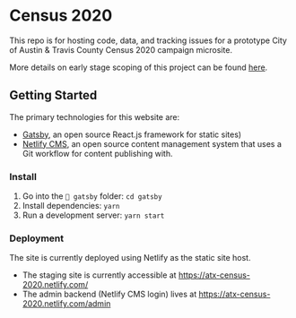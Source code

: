 # Census 2020

This repo is for hosting code, data, and tracking issues for a prototype City of Austin & Travis County Census 2020 campaign microsite.

More details on early stage scoping of this project can be found [here](https://github.com/open-austin/project-ideas/issues/146).

## Getting Started

The primary technologies for this website are:

- [Gatsby](https://www.gatsbyjs.org/), an open source React.js framework for static sites)
- [Netlify CMS](https://www.netlifycms.org/), an open source content management system that uses a Git workflow for content publishing with.

### Install

1. Go into the `📁 gatsby` folder: `cd gatsby`
1. Install dependencies: `yarn`
1. Run a development server: `yarn start`

### Deployment

The site is currently deployed using Netlify as the static site host.

- The staging site is currently accessible at https://atx-census-2020.netlify.com/
- The admin backend (Netlify CMS login) lives at https://atx-census-2020.netlify.com/admin
